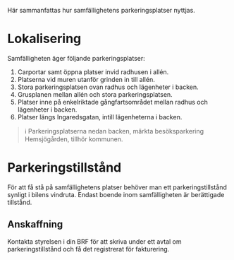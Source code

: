 Här sammanfattas hur samfällighetens parkeringsplatser nyttjas.

# Lokalisering

Samfälligheten äger följande parkeringsplatser:

1. Carportar samt öppna platser invid radhusen i allén.
2. Platserna vid muren utanför grinden in till allén.
3. Stora parkeringsplatsen ovan radhus och lägenheter i backen.
4. Grusplanen mellan allén och stora parkeringsplatsen.
5. Platser inne på enkelriktade gångfartsområdet mellan radhus och lägenheter i backen.
6. Platser längs Ingaredsgatan, intill lägenheterna i backen.

> ℹ️ Parkeringsplatserna nedan backen, märkta besöksparkering Hemsjögården, tillhör kommunen.

# Parkeringstillstånd

För att få stå på samfällighetens platser behöver man ett parkeringstillstånd synligt i bilens vindruta. Endast boende inom samfälligheten är berättigade tillstånd.

## Anskaffning

Kontakta styrelsen i din BRF för att skriva under ett avtal om parkeringstillstånd och få det registrerat för fakturering.